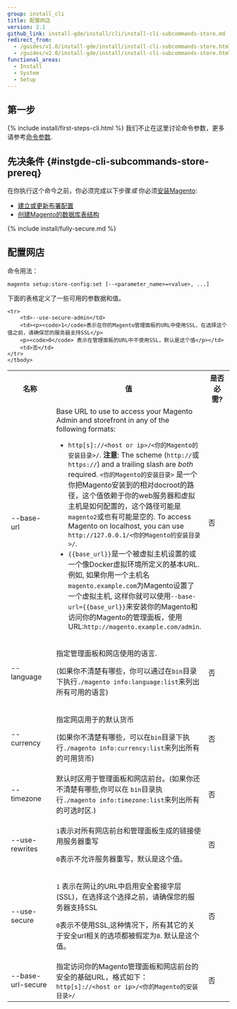 ```yaml
---
group: install_cli
title: 配置网店
version: 2.1
github_link: install-gde/install/cli/install-cli-subcommands-store.md
redirect_from:
  - /guides/v1.0/install-gde/install/install-cli-subcommands-store.html
  - /guides/v2.0/install-gde/install/install-cli-subcommands-store.html
functional_areas:
  - Install
  - System
  - Setup
---
```



<h2 id="instgde-cli-before">第一步</h2>
{% include install/first-steps-cli.html %}
我们不止在这里讨论命令参数，更多请参考<a href="{{ page.baseurl }}/install-gde/install/cli/install-cli-subcommands.html#instgde-cli-subcommands-common">命令参数</a>.

## 先决条件 {#instgde-cli-subcommands-store-prereq}
在你执行这个命今之前，你必须完成以下步骤*或* 你必须<a href="{{ page.baseurl }}/install-gde/install/cli/install-cli-install.html">安装Magento</a>:

*	<a href="{{ page.baseurl }}/install-gde/install/cli/install-cli-subcommands-deployment.html">建立或更新布署配置</a>
*	<a href="{{ page.baseurl }}/install-gde/install/cli/install-cli-subcommands-db.html">创建Magento的数据库表结构</a>

{% include install/fully-secure.md %}

<h2 id="instgde-cli-storeconfig">配置网店</h2>
命令用法：

	magento setup:store-config:set [--<parameter_name>=<value>, ...]

下面的表格定义了一些可用的参数据和值。

<table>
	<col width="30%">
	<col width="50%">
	<col width="20%">
	<tbody>
		<tr>
			<th>名称</th>
			<th>值</th>
			<th>是否必需?</th>
		</tr>
		<tr>
		<td>--base-url</td>
		<td>Base URL to use to access your Magento Admin and storefront in any of the following formats:
		<ul><li><code>http[s]://&lt;host or ip>/&lt;你的Magento的安装目录>/</code>.
		<strong>注意</strong>: The scheme (<code>http://</code>或<code>https://</code>) and a trailing slash are <em>both</em> required.
		<code>&lt;你的Magento的安装目录></code> 是一个你把Magento安装到的相对docroot的路径，这个值依赖于你的web服务器和虚拟主机是如何配置的，这个路径可能是<code>magento2</code>或也有可能是空的.
		To access Magento on localhost, you can use <code>http://127.0.0.1/&lt;你的Magento的安装目录>/</code>.</li>
		<li><code>&#123;&#123;base_url&#125;&#125;</code>是一个被虚拟主机设置的或一个像Docker虚拟环境所定义的基本URL.例如, 如果你用一个主机名<code>magento.example.com</code>为Magento设置了一个虚拟主机, 这样你就可以使用<code>--base-url=&#123;&#123;base_url&#125;&#125;</code>来安装你的Magento和访问你的Magento的管理面板，使用URL:<code>http://magento.example.com/admin</code>.</li></ul>		</td>
		<td>否</td>
	</tr>
	<tr>
		<td>--language</td>
		<td><p>指定管理面板和网店使用的语言.</p>
			<p>(如果你不清楚有哪些，你可以通过在<code>bin</code>目录下执行<code>./magento info:language:list</code>来列出所有可用的语言)</p></td>
		<td>否</td>
	</tr>
	<tr>
		<td>--currency</td>
		<td><p>指定网店用于的默认货币</p> 
			<p>(如果你不清楚有哪些，可以在<code>bin</code>目录下执行<code>./magento info:currency:list</code>来列出所有的可用货币)</p></td>
		<td>否</td>
	</tr>
	<tr>
		<td>--timezone</td>
		<td>默认时区用于管理面板和网店前台。(如果你还不清楚有哪些,你可以在 <code>bin</code>目录执行<code>./magento info:timezone:list</code>来列出所有的可选时区.)</td>
		<td>否</td>
	</tr>
	<tr>
		<td>--use-rewrites</td>
		<td><p><code>1</code>表示对所有网店前台和管理面板生成的链接使用服务器重写</p>
		<p><code>0</code>表示不允许服务器重写，默认是这个值。</p></td>
		<td>否</td>
	</tr>
	<tr>
		<td>--use-secure</td>
		<td><p><code>1</code> 表示在网让的URL中启用安全套接字层(SSL)，在选择这个选择之前，请确保您的服务器支持SSL</p>
		<p><code>0</code>表示不使用SSL,这种情况下，所有其它的关于安全url相关的选项都被假定为<code>0</code>. 默认是这个值。</p></td>
		<td>否</td>
	</tr>
	<tr>
		<td>--base-url-secure</td>
		<td>指定访问你的Magento管理面板和网店前台的安全的基础URL，格式如下：
		<code>http[s]://&lt;host or ip>/&lt;你的Magento的安装目录>/</code></td>
		<td>否</td>
	</tr>

	<tr>
		<td>--use-secure-admin</td>
		<td><p><code>1</code>表示在你的Magento管理面板的URL中使用SSL，在选择这个值之前，请确保您的服务器支持SSL</p>
		<p><code>0</code> 表示在管理面板的URL中不使用SSL，默认是这个值</p></td>
		<td>否</td>
	</tr>
	</tbody>
</table>
